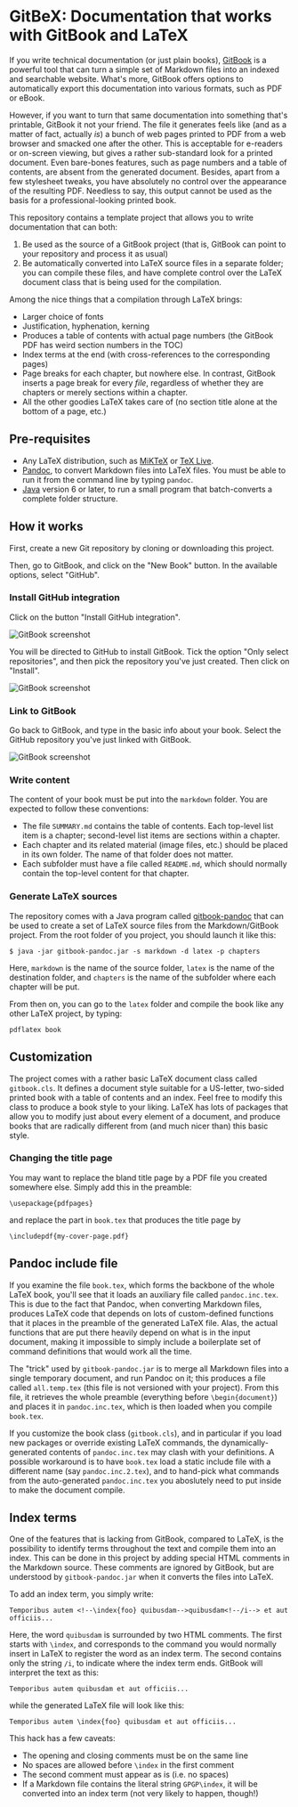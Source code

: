 GitBeX: Documentation that works with GitBook and LaTeX
=======================================================

If you write technical documentation (or just plain books), [GitBook](https://gitbook.com) is a powerful tool that can turn a simple set of Markdown files into an indexed and searchable website. What's more, GitBook offers options to automatically export this documentation into various formats, such as PDF or eBook.

However, if you want to turn that same documentation into something that's printable, GitBook it not your friend. The file it generates feels like (and as a matter of fact, actually *is*) a bunch of web pages printed to PDF from a web browser and smacked one after the other. This is acceptable for e-readers or on-screen viewing, but gives a rather sub-standard look for a printed document. Even bare-bones features, such as page numbers and a table of contents, are absent from the generated document. Besides, apart from a few stylesheet tweaks, you have absolutely no control over the appearance of the resulting PDF. Needless to say, this output cannot be used as the basis for a professional-looking printed book.

This repository contains a template project that allows you to write documentation that can both:

1. Be used as the source of a GitBook project (that is, GitBook can point to your repository and process it as usual)
2. Be automatically converted into LaTeX source files in a separate folder; you can compile these files, and have complete control over the LaTeX document class that is being used for the compilation.

Among the nice things that a compilation through LaTeX brings:

- Larger choice of fonts
- Justification, hyphenation, kerning
- Produces a table of contents with actual page numbers (the GitBook PDF has weird section numbers in the TOC)
- Index terms at the end (with cross-references to the corresponding pages)
- Page breaks for each chapter, but nowhere else. In contrast, GitBook inserts a page break for every *file*, regardless of whether they are chapters or merely sections within a chapter.
- All the other goodies LaTeX takes care of (no section title alone at the bottom of a page, etc.)

Pre-requisites
--------------

- Any LaTeX distribution, such as [MiKTeX](http://miktex.org) or [TeX Live](http://tug.org/texlive/).
- [Pandoc](http://pandoc.org/), to convert Markdown files into LaTeX files. You must be able to run it from the command line by typing `pandoc`.
- [Java](http://java.sun.com) version 6 or later, to run a small program that batch-converts a complete folder structure.

How it works
------------

First, create a new Git repository by cloning or downloading this project.

Then, go to GitBook, and click on the "New Book" button. In the available options, select "GitHub".

### Install GitHub integration

Click on the button  "Install GitHub integration".

![GitBook screenshot](gitbook-create-github.png?raw=true)

You will be directed to GitHub to install GitBook. Tick the option "Only select repositories", and then pick the repository you've just created. Then click on "Install".

![GitBook screenshot](github-integration.png?raw=true)

### Link to GitBook

Go back to GitBook, and type in the basic info about your book. Select the GitHub repository you've just linked with GitBook.

![GitBook screenshot](gitbook-create.png?raw=true)

### Write content

The content of your book must be put into the `markdown` folder. You are expected to follow these conventions:

- The file `SUMMARY.md` contains the table of contents. Each top-level list item is a chapter; second-level list items are sections within a chapter.
- Each chapter and its related material (image files, etc.) should be placed in its own folder. The name of that folder does not matter.
- Each subfolder must have a file called `README.md`, which should normally contain the top-level content for that chapter.

### Generate LaTeX sources

The repository comes with a Java program called [gitbook-pandoc](https://github.com/sylvainhalle/gitbook-pandoc) that can be used to create a set of LaTeX source files from the Markdown/GitBook project. From the root folder of you project, you should launch it like this:

```
$ java -jar gitbook-pandoc.jar -s markdown -d latex -p chapters
```

Here, `markdown` is the name of the source folder, `latex` is the name of the destination folder, and `chapters` is the name of the subfolder where each chapter will be put.

From then on, you can go to the `latex` folder and compile the book like any other LaTeX project, by typing:

```
pdflatex book
```

Customization
-------------

The project comes with a rather basic LaTeX document class called `gitbook.cls`. It defines a document style suitable for a US-letter, two-sided printed book with a table of contents and an index. Feel free to modify this class to produce a book style to your liking. LaTeX has lots of packages that allow you to modify just about every element of a document, and produce books that are radically different from (and much nicer than) this basic style.

### Changing the title page

You may want to replace the bland title page by a PDF file you created somewhere else. Simply add this in the preamble:

```
\usepackage{pdfpages}
```

and replace the part in `book.tex` that produces the title page by

```
\includepdf{my-cover-page.pdf}
```

Pandoc include file
-------------------

If you examine the file `book.tex`, which forms the backbone of the whole LaTeX book, you'll see that it loads an auxiliary file called `pandoc.inc.tex`. This is due to the fact that Pandoc, when converting Markdown files, produces LaTeX code that depends on lots of custom-defined functions that it places in the preamble of the generated LaTeX file. Alas, the actual functions that are put there heavily depend on what is in the input document, making it impossible to simply include a boilerplate set of command definitions that would work all the time.

The "trick" used by `gitbook-pandoc.jar` is to merge all Markdown files into a single temporary document, and run Pandoc on it; this produces a file called `all.temp.tex` (this file is not versioned with your project). From this file, it retrieves the whole preamble (everything before `\begin{document}`) and places it in `pandoc.inc.tex`, which is then loaded when you compile `book.tex`.

If you customize the book class (`gitbook.cls`), and in particular if you load new packages or override existing LaTeX commands, the dynamically-generated contents of `pandoc.inc.tex` may clash with your definitions. A possible workaround is to have `book.tex` load a static include file with a different name (say `pandoc.inc.2.tex`), and to hand-pick what commands from the auto-generated `pandoc.inc.tex` you aboslutely need to put inside to make the document compile.

Index terms
-----------

One of the features that is lacking from GitBook, compared to LaTeX, is the possibility to identify terms throughout the text and compile them into an index. This can be done in this project by adding special HTML comments in the Markdown source. These comments are ignored by GitBook, but are understood by `gitbook-pandoc.jar` when it converts the files into LaTeX.

To add an index term, you simply write:

```
Temporibus autem <!--\index{foo} quibusdam-->quibusdam<!--/i--> et aut officiis...
```

Here, the word `quibusdam` is surrounded by two HTML comments. The first starts with `\index`, and corresponds to the command you would normally insert in LaTeX to register the word as an index term. The second contains only the string `/i`, to indicate where the index term ends. GitBook will interpret the text as this:

```
Temporibus autem quibusdam et aut officiis...
```

while the generated LaTeX file will look like this:

```
Temporibus autem \index{foo} quibusdam et aut officiis...
```

This hack has a few caveats:

- The opening and closing comments must be on the same line
- No spaces are allowed before `\index` in the first comment
- The second comment must appear as is (i.e. no spaces)
- If a Markdown file contains the literal string `GPGP\index`, it will be converted into an index term (not very likely to happen, though!)

<!-- :wrap=soft:maxLineLen=80: -->